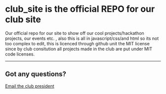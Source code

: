 # club_site is the official REPO for our club site
Our official repo for our site to show off our cool projects/hackathon projects, our events etc. , also this is all in javascript/css/and html so its not too complex to edit, this is licenced through github unit the MIT license since by club consitution all projects made in the club are put under MIT code licenses.
***
## Got any questions? 
[Email the club president](s419247@gse.cusd80.com)

